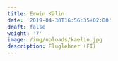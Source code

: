 ```yaml
---
title: Erwin Kälin
date: '2019-04-30T16:56:35+02:00'
draft: false
weight: '7'
image: /img/uploads/kaelin.jpg
description: Fluglehrer (FI)
---
```


